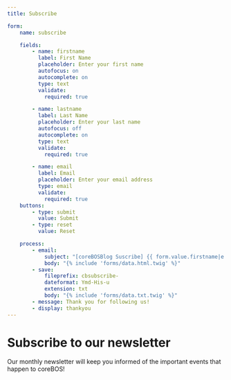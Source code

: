 ```yaml
---
title: Subscribe

form:
    name: subscribe

    fields:
        - name: firstname
          label: First Name
          placeholder: Enter your first name
          autofocus: on
          autocomplete: on
          type: text
          validate:
            required: true

        - name: lastname
          label: Last Name
          placeholder: Enter your last name
          autofocus: off
          autocomplete: on
          type: text
          validate:
            required: true

        - name: email
          label: Email
          placeholder: Enter your email address
          type: email
          validate:
            required: true
    buttons:
        - type: submit
          value: Submit
        - type: reset
          value: Reset

    process:
        - email:
            subject: "[coreBOSBlog Suscribe] {{ form.value.firstname|e }} {{ form.value.lastname|e }}"
            body: "{% include 'forms/data.html.twig' %}"
        - save:
            fileprefix: cbsubscribe-
            dateformat: Ymd-His-u
            extension: txt
            body: "{% include 'forms/data.txt.twig' %}"
        - message: Thank you for following us!
        - display: thankyou
---
```


# Subscribe to our newsletter

Our monthly newsletter will keep you informed of the important events that happen to coreBOS!

